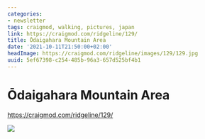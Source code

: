 ```yaml
---
categories:
- newsletter
tags: craigmod, walking, pictures, japan
link: https://craigmod.com/ridgeline/129/
title: Ōdaigahara Mountain Area
date: '2021-10-11T21:50:00+02:00'
headImage: https://craigmod.com/ridgeline/images/129/129.jpg
uuid: 5ef67398-c254-485b-96a3-657d525bf4b1
---
```


# Ōdaigahara Mountain Area

https://craigmod.com/ridgeline/129/

![](https://craigmod.com/ridgeline/images/129/129.jpg)
